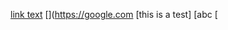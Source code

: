 [link text](https://google.com)
[](https://google.com)
[](https://google.com
[this is a test]
[abc
[